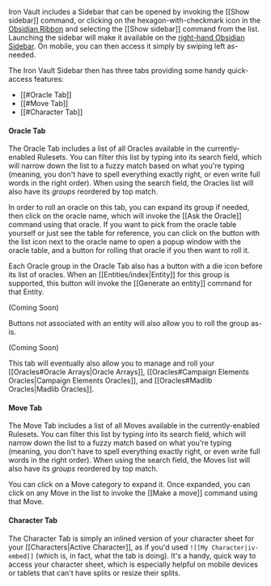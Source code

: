Iron Vault includes a Sidebar that can be opened by invoking the [[Show sidebar]] command, or clicking on the hexagon-with-checkmark icon in the [Obsidian Ribbon](https://help.obsidian.md/User+interface/Ribbon) and selecting the [[Show sidebar]] command from the list. Launching the sidebar will make it available on the [right-hand Obsidian Sidebar](https://help.obsidian.md/User+interface/Sidebar). On mobile, you can then access it simply by swiping left as-needed.

The Iron Vault Sidebar then has three tabs providing some handy quick-access features:

* [[#Oracle Tab]]
* [[#Move Tab]]
* [[#Character Tab]]

#### Oracle Tab

The Oracle Tab includes a list of all Oracles available in the currently-enabled Rulesets. You can filter this list by typing into its search field, which will narrow down the list to a fuzzy match based on what you're typing (meaning, you don't have to spell everything exactly right, or even write full words in the right order). When using the search field, the Oracles list will also have its _groups_ reordered by top match.

In order to roll an oracle on this tab, you can expand its group if needed, then click on the oracle name, which will invoke the [[Ask the Oracle]] command using that oracle. If you want to pick from the oracle table yourself or just see the table for reference, you can click on the button with the list icon next to the oracle name to open a popup window with the oracle table, and a button for rolling that oracle if you then want to roll it.

Each Oracle group in the Oracle Tab also has a button with a die icon before its list of oracles. When an [[Entities/index|Entity]] for this group is supported, this button will invoke the [[Generate an entity]] command for that Entity.

(Coming Soon)

Buttons not associated with an entity will also allow you to roll the group as-is.

(Coming Soon)

This tab will eventually also allow you to manage and roll your [[Oracles#Oracle Arrays|Oracle Arrays]], [[Oracles#Campaign Elements Oracles|Campaign Elements Oracles]], and [[Oracles#Madlib Oracles|Madlib Oracles]].
#### Move Tab

The Move Tab includes a list of all Moves available in the currently-enabled Rulesets. You can filter this list by typing into its search field, which will narrow down the list to a fuzzy match based on what you're typing (meaning, you don't have to spell everything exactly right, or even write full words in the right order). When using the search field, the Moves list will also have its _groups_ reordered by top match.

You can click on a Move category to expand it. Once expanded, you can click on any Move in the list to invoke the [[Make a move]] command using that Move.
#### Character Tab

The Character Tab is simply an inlined version of your character sheet for your [[Characters|Active Character]], as if you'd used `![[My Character|iv-embed]]` (which is, in fact, what the tab is doing). It's a handy, quick way to access your character sheet, which is especially helpful on mobile devices or tablets that can't have splits or resize their splits.